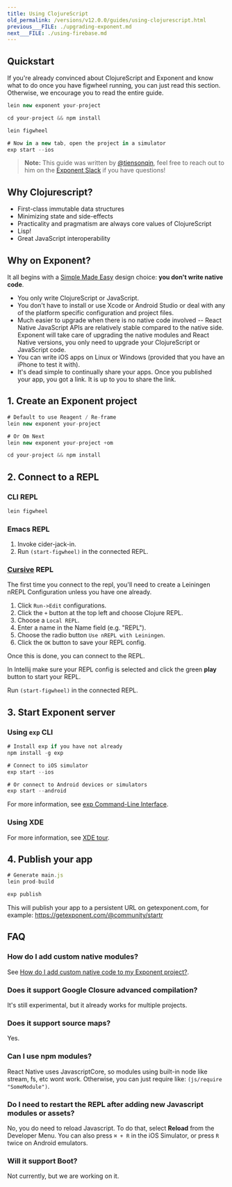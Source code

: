 ```yaml
---
title: Using ClojureScript
old_permalink: /versions/v12.0.0/guides/using-clojurescript.html
previous___FILE: ./upgrading-exponent.md
next___FILE: ./using-firebase.md
---
```


## Quickstart

If you're already convinced about ClojureScript and Exponent and know what to do once you have figwheel running, you can just read this section. Otherwise, we encourage you to read the entire guide.

```javascript
lein new exponent your-project

cd your-project && npm install

lein figwheel

# Now in a new tab, open the project in a simulator
exp start --ios
```

> **Note:** This guide was written by [@tiensonqin](https://github.com/tiensonqin), feel free to reach out to him on the [Exponent Slack](http://slack.getexponent.com/) if you have questions!

## Why Clojurescript?

-   First-class immutable data structures
-   Minimizing state and side-effects
-   Practicality and pragmatism are always core values of ClojureScript
-   Lisp!
-   Great JavaScript interoperability

## Why on Exponent?

It all begins with a [Simple Made Easy](https://www.infoq.com/presentations/Simple-Made-Easy) design choice: **you don't write native code**.

-   You only write ClojureScript or JavaScript.
-   You don't have to install or use Xcode or Android Studio or deal with any of the platform specific configuration and project files.
-   Much easier to upgrade when there is no native code involved -- React Native JavaScript APIs are relatively stable compared to the native side. Exponent will take care of upgrading the native modules and React Native versions, you only need to upgrade your ClojureScript or JavaScript code.
-   You can write iOS apps on Linux or Windows (provided that you have an iPhone to test it with).
-   It's dead simple to continually share your apps. Once you published your app, you got a link. It is up to you to share the link.

## 1. Create an Exponent project

```javascript
# Default to use Reagent / Re-frame
lein new exponent your-project

# Or Om Next
lein new exponent your-project +om

cd your-project && npm install
```

## 2. Connect to a REPL

### CLI REPL

```javascript
lein figwheel
```

### Emacs REPL

1.  Invoke cider-jack-in.
2.  Run `(start-figwheel)` in the connected REPL.

### [Cursive](https://cursive-ide.com/) REPL

The first time you connect to the repl, you'll need to create a Leiningen nREPL Configuration unless you have one already.

1.  Click `Run->Edit` configurations.
2.  Click the `+` button at the top left and choose Clojure REPL.
3.  Choose a `Local REPL`.
4.  Enter a name in the Name field (e.g. "REPL").
5.  Choose the radio button `Use nREPL with Leiningen`.
6.  Click the `OK` button to save your REPL config.

Once this is done, you can connect to the REPL.

In Intellij make sure your REPL config is selected and click the green **play** button to start your REPL.

Run `(start-figwheel)` in the connected REPL.

## 3. Start Exponent server

### Using `exp` CLI

```javascript
# Install exp if you have not already
npm install -g exp

# Connect to iOS simulator
exp start --ios

# Or connect to Android devices or simulators
exp start --android
```

For more information, see [exp Command-Line Interface](/versions/v13.0.0/exp-cli/#exp-cli).

### Using XDE

For more information, see [XDE tour](/versions/v13.0.0/introduction/xde-tour#xde-tour).

## 4. Publish your app

```javascript
# Generate main.js
lein prod-build

exp publish
```

This will publish your app to a persistent URL on getexponent.com, for example: <https://getexponent.com/@community/startr>

## FAQ

### How do I add custom native modules?

See [How do I add custom native code to my Exponent project?](/versions/v13.0.0/introduction/faq#faq).

### Does it support Google Closure advanced compilation?

It's still experimental, but it already works for multiple projects.

### Does it support source maps?

Yes.

### Can I use npm modules?

React Native uses JavascriptCore, so modules using built-in node like stream, fs, etc wont work. Otherwise, you can just require like: `(js/require "SomeModule")`.

### Do I need to restart the REPL after adding new Javascript modules or assets?

No, you do need to reload Javascript. To do that, select **Reload** from the Developer Menu. You can also press `⌘ + R` in the iOS Simulator, or press `R` twice on Android emulators.

### Will it support Boot?

Not currently, but we are working on it.
